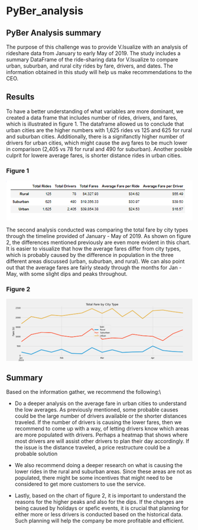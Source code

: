 # PyBer_analysis
## PyBer Analysis summary
The purpose of this challenge was to provide V.Isualize with an analysis of rideshare data from January to early May of 2019. The study includes a summary DataFrame of the ride-sharing data for V.Isualize to compare urban, suburban, and rural city rides by fare, drivers, and dates.  The information obtained in this study will help us make recommendations to the CEO. 
## Results
To have a better understanding of what variables are more dominant, we created a data frame that includes number of rides, drivers, and fares, which is illustrated in figure 1.  The dataframe allowed us to conclude that urban cities are the higher numbers with 1,625 rides vs 125 and 625 for rural and suburban cities.  Additionally, there is a signifanctly higher number of drivers for urban cities, which might cause the avg fares to be much lower in comparison (2,405 vs 78 for rural and 490 for suburban). Another posible culprit for lowere average fares, is shorter distance rides in urban cities. 

### Figure 1

![Pyber_fare_summary](https://github.com/lina2285/PyBer_analysis/blob/main/Pyber_Resources/Pyber_fare_summary.png)

The second analysis conducted was comparing the total fare by city types through the timeline provided of January - May of 2019.  As shown on figure 2, the differences mentioned previously are even more evident in this chart.  It is easier to visualize that how the average fares differ from city types, which is probably caused by the difference in population in the three different areas discussed (urban, suburban, and rural).  We can also point out that the average fares are fairly steady through the months for Jan - May, with some slight dips and peaks throughout. 

### Figure 2

![Pyber_fare](https://github.com/lina2285/PyBer_analysis/blob/main/Pyber_Resources/PyBer_fare.png)

## Summary

Based on the information gather, we recommend the following:\

* Do a deeper analysis on the average fare in urban cities to understand the low averages.  As previously mentioned, some probable causes could be the large number of drivers available or the shorter distances traveled. If the number of drivers is causing the lower fares, then we recommend to come up with a way, of letting drivers know which areas are more populated with drivers.  Perhaps a heatmap that shows where most drivers are will assist other drivers to plan their day accordingly. If the issue is the distance traveled, a price restructure could be a probable solution

* We also recommend doing a deeper research on what is causing the lower rides in the rural and suburban areas. Since these areas are not as populated, there might be some incentives that might need to be considered to get more customers to use the service. 

* Lastly, based on the chart of figure 2, it is important to understand the reasons for the higher peaks and also for the dips.  If the changes are being caused by holidays or spefic events, it is crucial that planning for either more or less drivers is conducted based on the historical data.  Such planning will help the company be more profitable and efficient. 
